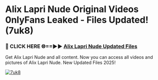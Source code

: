 # Alix Lapri Nude Original Videos 0nlyFans Leaked - Files Updated! (7uk8)

<h3>🔴 CLICK HERE 🌐==►► <a href="https://tinyurl.com/52m3yx9h" rel="nofollow">Alix Lapri Nude Updated Files</a></h3>

Get Alix Lapri Nude and all content. Now you can access all videos and pictures of Alix Lapri Nude. New Updated Files 2025!

[![7uk8](https://i.imgur.com/TnHtlc8.gif)](https://tinyurl.com/52m3yx9h)
